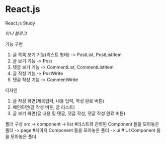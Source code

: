 # React.js
React.js Study 

*미니 블로그*

기능 구현
1. 글 목록 보기 기능(리스트 형태)
-> PostList, PostListItem
2. 글 보기 기능 
-> Post
3. 댓글 보기 기능
-> CommentList, CommentListItem
4. 글 작성 기능
->  PostWrite
5. 댓글 작성 기능
-> CommentWrite

디자인
1. 글 작성 화면(제목입력, 내용 입력, 작성 완료 버튼)
2. 메인화면(글 작성 버튼, 글 리스트)
3. 글 보기 화면(글 내용 및 댓글, 댓글 작성, 댓글 작성 완료 버튼)

폴더 구성
src -> component 
        -> list #리스트와 관련된 Component 들을 모아놓은 폴더
        -> page #페이지 Component 들을 모아놓은 폴더
        -> ui # UI Component 들을 모아놓은 폴더 
        
